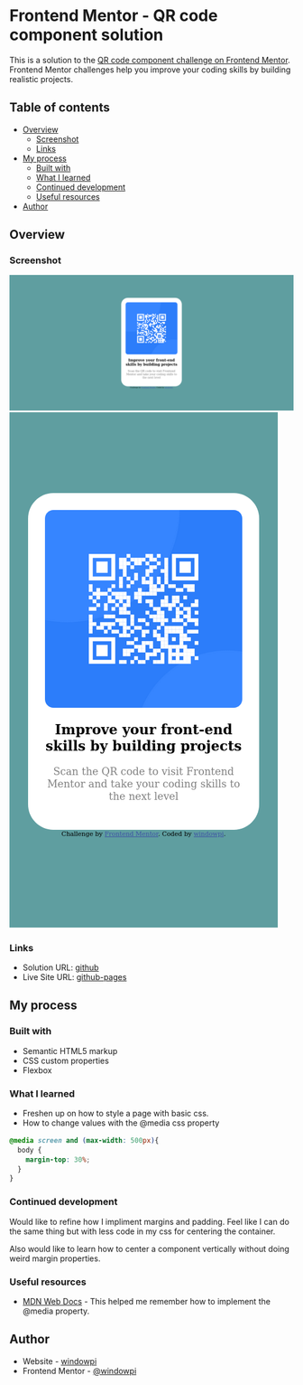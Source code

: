 # Frontend Mentor - QR code component solution

This is a solution to the [QR code component challenge on Frontend Mentor](https://www.frontendmentor.io/challenges/qr-code-component-iux_sIO_H). Frontend Mentor challenges help you improve your coding skills by building realistic projects. 

## Table of contents

- [Overview](#overview)
  - [Screenshot](#screenshot)
  - [Links](#links)
- [My process](#my-process)
  - [Built with](#built-with)
  - [What I learned](#what-i-learned)
  - [Continued development](#continued-development)
  - [Useful resources](#useful-resources)
- [Author](#author)

## Overview

### Screenshot

![](./images/screenshot.png)
![](./images/mobile-screenshot.png)

### Links

- Solution URL: [github](https://github.com/windowpi/qr-code-component)
- Live Site URL: [github-pages](https://windowpi.github.io/qr-code-component/)

## My process

### Built with

- Semantic HTML5 markup
- CSS custom properties
- Flexbox

### What I learned

* Freshen up on how to style a page with basic css.
* How to change values with the @media css property


```css
@media screen and (max-width: 500px){
  body {
    margin-top: 30%;
  }
}
```

### Continued development

Would like to refine how I impliment margins and padding. Feel like I can do the same thing but with less code in my css for centering the container.

Also would like to learn how to center a component vertically without doing weird margin properties.

### Useful resources

- [MDN Web Docs](https://developer.mozilla.org/en-US/docs/Web/CSS/@media) - This helped me remember how to implement the @media property.

## Author

- Website - [windowpi](https://github.com/windowpi)
- Frontend Mentor - [@windowpi](https://www.frontendmentor.io/profile/windowpi)
